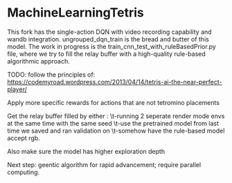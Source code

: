 # MachineLearningTetris

This fork has the single-action DQN with video recording capability and wandb integration. ungrouped_dqn_train is the bread and butter of this model. The work in progress is the train_cnn_test_with_ruleBasedPrior.py file, where we try to fill the relay buffer with a high-quality rule-based algorithmic approach.


TODO: follow the principles of: https://codemyroad.wordpress.com/2013/04/14/tetris-ai-the-near-perfect-player/

Apply more specific rewards for actions that are not tetromino placements

Get the relay buffer filled by either :
\t-running 2 seperate render mode envs at the same time with the same seed
\t-use the pretrained model from last time we saved and ran validation on
\t-somehow have the rule-based model accept rgb.

Also make sure the model has higher exploration depth

Next step: geentic algorithm for rapid advancement; require parallel computing.
